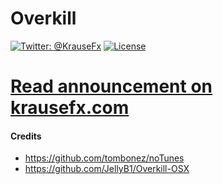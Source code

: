 # Overkill

[![Twitter: @KrauseFx](https://img.shields.io/badge/contact-@KrauseFx-blue.svg?style=flat)](https://twitter.com/KrauseFx)
[![License](https://img.shields.io/badge/license-MIT-green.svg?style=flat)](https://github.com/KrauseFx/watch.user/blob/master/LICENSE)

# [Read announcement on krausefx.com](https://krausefx.com/blog/introducing-overkill-never-deal-with-itunes-again)

#### Credits

- https://github.com/tombonez/noTunes
- https://github.com/JellyB1/Overkill-OSX
